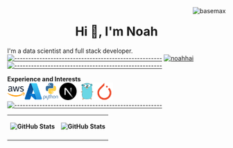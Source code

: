 <img align ="right" src="https://komarev.com/ghpvc/?username=noahhai&label=Profile%20views&color=0e75b6&style=flat" alt="basemax">
<h1 align="center">Hi 👋, I'm Noah</h1>

I'm a data scientist and full stack developer.
[![-----------------------------------------------------](
https://raw.githubusercontent.com/andreasbm/readme/master/assets/lines/aqua.png)](https://github.com/noahhai?tab=repositories)
<a href="https://github.com/noahhai?tab=repositories"><img src="https://github-profile-trophy.vercel.app/?username=noahhai&column=8&margin-w=15&margin-h=15" alt="noahhai"></a> 
<br />
[![-----------------------------------------------------](
https://raw.githubusercontent.com/andreasbm/readme/master/assets/lines/aqua.png)](https://github.com/noahhai?tab=repositories)

<b>Experience and Interests</b><br/>
<img src="https://raw.githubusercontent.com/devicons/devicon/master/icons/amazonwebservices/amazonwebservices-original-wordmark.svg" alt="c" width="40" height="40"/><img src="https://raw.githubusercontent.com/devicons/devicon/master/icons/azure/azure-original.svg" alt="git" width="40" height="40"/><img src="https://raw.githubusercontent.com/devicons/devicon/master/icons/python/python-original-wordmark.svg" alt="html5" width="40" height="40"/><img src="https://raw.githubusercontent.com/devicons/devicon/master/icons/nextjs/nextjs-original.svg" alt="javascript" width="40" height="40"/>
<img src="https://raw.githubusercontent.com/devicons/devicon/master/icons/go/go-original.svg" alt="linux" width="40" height="40"/><img src="https://raw.githubusercontent.com/devicons/devicon/master/icons/pytorch/pytorch-original.svg" alt="php" width="40" height="40"/>
<br>
[![-----------------------------------------------------](
https://raw.githubusercontent.com/andreasbm/readme/master/assets/lines/aqua.png)](https://github.com/noahhai?tab=repositories)

<table>
<tr>
<th> 

  ![GitHub Stats](https://github-readme-streak-stats.herokuapp.com/?user=noahhai&theme=default&hide_border=true) 

</th>
<th> 
    
  ![GitHub Stats](https://github-readme-stats.vercel.app/api/top-langs/?username=noahhai&theme=default&show_icons=true&hide_border=true&layout=compact) 
  
</th>
</tr>
<tr>
<td>


